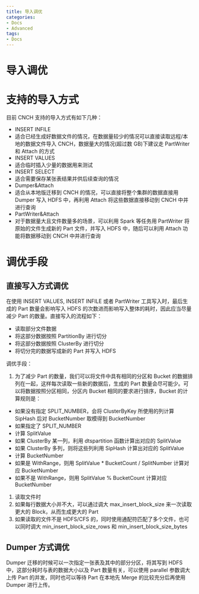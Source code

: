 ```yaml
---
title: 导入调优
categories:
- Docs
- Advanced
tags:
- Docs
---
```


# 导入调优

# 支持的导入方式

目前 CNCH 支持的导入方式有如下几种：

- INSERT INFILE
- 适合已经生成好数据文件的情况，在数据量较少的情况可以直接读取远程/本地的数据文件导入 CNCH，数据量大的情况(超过数 GB)下建议走 PartWriter 和 Attach 的方式
- INSERT VALUES
- 适合临时插入少量的数据用来测试
- INSERT SELECT
- 适合需要保存某张表结果并供后续查询的情况
- Dumper&Attach
- 适合从本地版迁移到 CNCH 的情况，可以直接将整个集群的数据直接用 Dumper 写入 HDFS 中，再利用 Attach 将这些数据直接移动到 CNCH 中并进行查询
- PartWriter&Attach
- 对于数据量大且文件数量多的场景，可以利用 Spark 等任务用 PartWriter 将原始的文件生成新的 Part 文件，并写入 HDFS 中，随后可以利用 Attach 功能将数据移动到 CNCH 中并进行查询

# 调优手段

## 直接写入方式调优

在使用 INSERT VALUES, INSERT INFILE 或者 PartWriter 工具写入时，最后生成的 Part 数量会影响写入 HDFS 的次数进而影响写入整体的耗时，因此应当尽量减少 Part 的数量。直接写入的流程如下：

- 读取部分文件数据
- 将这部分数据按照 PartitionBy 进行切分
- 将这部分数据按照 ClusterBy 进行切分
- 将切分完的数据写成新的 Part 并写入 HDFS

调优手段：

1. 为了减少 Part 的数量，我们可以将文件中具有相同的分区和 Bucket 的数据排列在一起，这样每次读取一些新的数据后，生成的 Part 数量会尽可能少。可以将数据按照分区相同，分区内 Bucket 相同的要求进行排序，Bucket 的计算规则是：

- 如果没有指定 SPLIT_NUMBER，会将 ClusterByKey 所使用的列计算 SipHash 后对 BucketNumber 取模得到 BucketNumber
- 如果指定了 SPLIT_NUMBER
- 计算 SplitValue
- 如果 ClusterBy 某一列，利用 dtspartition 函数计算出对应的 SplitValue
- 如果 ClusterBy 多列，则将这些列利用 SipHash 计算出对应的 SplitValue
- 计算 BucketNumber
- 如果是 WithRange，则用 SplitValue * BucketCount / SplitNumber 计算对应 BucketNumber
- 如果不是 WithRange，则用 SplitValue % BucketCount 计算对应 BucketNumber

1. 读取文件时
2. 如果每行数据大小并不大，可以通过调大 max_insert_block_size 来一次读取更大的 Block，从而生成更大的 Part
3. 如果读取的文件不是 HDFS/CFS 的，同时使用通配符匹配了多个文件，也可以同时调大 min_insert_block_size_rows 和 min_insert_block_size_bytes

## Dumper 方式调优

Dumper 迁移的时候可以一次指定一张表及其中的部分分区，将其写到 HDFS 中，这部分耗时与表的数据大小以及 Part 数量有关，可以使用 parallel 参数调大上传 Part 的并发，同时也可以等待 Part 在本地先 Merge 的比较充分后再使用 Dumper 进行上传。
